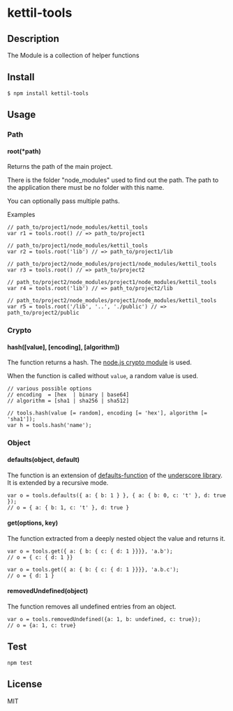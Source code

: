 # kettil-tools

## Description

The Module is a collection of helper functions


## Install

```
$ npm install kettil-tools
```

## Usage

### Path
 
#### root(*path)

Returns the path of the main project.

There is the folder "node_modules" used to find out the path.
The path to the application there must be no folder with this name. 

You can optionally pass multiple paths.


Examples
```
// path_to/project1/node_modules/kettil_tools
var r1 = tools.root() // => path_to/project1

// path_to/project1/node_modules/kettil_tools
var r2 = tools.root('lib') // => path_to/project1/lib

// path_to/project2/node_modules/project1/node_modules/kettil_tools 
var r3 = tools.root() // => path_to/project2

// path_to/project2/node_modules/project1/node_modules/kettil_tools 
var r4 = tools.root('lib') // => path_to/project2/lib

// path_to/project2/node_modules/project1/node_modules/kettil_tools 
var r5 = tools.root('/lib', '..', './public') // => path_to/project2/public
```

### Crypto

#### hash([value], [encoding], [algorithm])

The function returns a hash.
The [node.js crypto module](http://nodejs.org/api/crypto.html#crypto_class_hash) is used.

When the function is called without `value`, a random value is used. 

```
// various possible options
// encoding  = [hex  | binary | base64]
// algorithm = [sha1 | sha256 | sha512]

// tools.hash(value [= random], encoding [= 'hex'], algorithm [= 'sha1']);
var h = tools.hash('name'); 
```

### Object

#### defaults(object, default)

The function is an extension of [defaults-function](http://underscorejs.org/#defaults) 
of the [underscore library](http://underscorejs.org).
It is extended by a recursive mode.

```
var o = tools.defaults({ a: { b: 1 } }, { a: { b: 0, c: 't' }, d: true });
// o = { a: { b: 1, c: 't' }, d: true }
```

#### get(options, key)

The function extracted from a deeply nested object the value and returns it.

```
var o = tools.get({ a: { b: { c: { d: 1 }}}}, 'a.b');
// o = { c: { d: 1 }}

var o = tools.get({ a: { b: { c: { d: 1 }}}}, 'a.b.c');
// o = { d: 1 }
```

#### removedUndefined(object)

The function removes all undefined entries from an object.

```
var o = tools.removedUndefined({a: 1, b: undefined, c: true});
// o = {a: 1, c: true}
```

## Test

```
npm test
```
  
## License
MIT